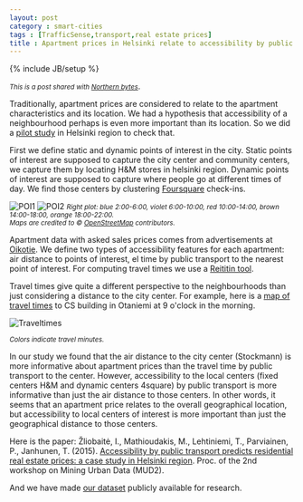 ```yaml
---
layout: post
category : smart-cities
tags : [TrafficSense,transport,real estate prices]
title : Apartment prices in Helsinki relate to accessibility by public transport
---
```

{% include JB/setup %}

*<small>This is a post shared with [Northern bytes](http://northernbytes.co/)</small>*.

Traditionally, apartment prices are considered to relate to the apartment characteristics and its location. We had a hypothesis that accessibility of a neighbourhood perhaps is even more important than its location. So we did a [pilot study](http://www.zliobaite.com/paper_realestate.pdf) in Helsinki region to check that. 

First we define static and dynamic points of interest in the city. Static points of interest are supposed to capture the city center and community centers, we capture them by locating H&M stores in helsinki region. Dynamic points of interest are supposed to capture where people go at different times of day. We find those centers by clustering [Foursquare](https://foursquare.com/) check-ins. 

![POI1](http://zliobaite.github.io/assets/points_of_interest1.png) 
![POI2](http://zliobaite.github.io/assets/points_of_interest2.png)
*<small> Right plot: blue 2:00-6:00, violet 6:00-10:00, red 10:00-14:00, brown 14:00-18:00, orange 18:00-22:00.</small>* <br>
*<small>Maps are credited to © [OpenStreetMap](http://www.openstreetmap.org/copyright) contributors.</small>*

Apartment data with asked sales prices comes from advertisements at [Oikotie](http://asunnot.oikotie.fi/). 
We define two types of accessibility features for each apartment: air distance to points of interest, el time by public transport to the nearest point of interest. For computing travel times we use a [Reititin tool](http://blogs.helsinki.fi/saavutettavuus/tyokaluja/metropaccess-reititin/). 

Travel times give quite a different perspective to the neighbourhoods than just considering a distance to the city center. For example, here is a [map of travel times](http://mak.hsl.fi/) to CS building in Otaniemi at 9 o'clock in the morning. 
 
![Traveltimes](http://zliobaite.github.io/assets/travel_times.png) 

*<small> Colors indicate travel minutes. </small>*

In our study we found that the air distance to the city center (Stockmann) is more informative about apartment prices than the travel time by public transport to the center. However, accessibility to the local centers (fixed centers H&M and dynamic centers 4square) by public transport is more informative than just the air distance to those centers. In other words, it seems that an apartment
price relates to the overall geographical location, but accessibility
to local centers of interest is more important than just the geographical distance to those centers.

Here is the paper:
Žliobaitė, I., Mathioudakis, M., Lehtiniemi, T., Parviainen, P., Janhunen, T. (2015). [Accessibility by public transport predicts residential real estate prices: a case study in Helsinki region](http://www.zliobaite.com/paper_realestate.pdf). Proc. of the 2nd workshop on Mining Urban Data (MUD2).

And we have made [our dataset](http://www.zliobaite.com/datahel.zip) publicly available for research.

